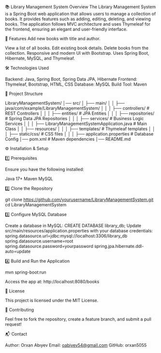 📚 Library Management System
Overview
The Library Management System is a Spring Boot web application that allows users to manage a collection of books. It provides features such as adding, editing, deleting, and viewing books. The application follows MVC 
architecture and uses Thymeleaf for the frontend, ensuring an elegant and user-friendly interface.

🚀 Features
Add new books with title and author.

View a list of all books.
Edit existing book details.
Delete books from the collection.
Responsive and modern UI with Bootstrap.
Uses Spring Boot, Hibernate, MySQL, and Thymeleaf.

🛠️ Technologies Used

Backend: Java, Spring Boot, Spring Data JPA, Hibernate
Frontend: Thymeleaf, Bootstrap, HTML, CSS
Database: MySQL
Build Tool: Maven

📂 Project Structure

LibraryManagementSystem/
│── src/
│   ├── main/
│   │   ├── java/com/example/LibraryManagementSystem/
│   │   │   ├── controllers/        # REST Controllers
│   │   │   ├── entities/           # JPA Entities
│   │   │   ├── repositories/       # Spring Data JPA Repositories
│   │   │   ├── services/           # Business Logic Services
│   │   │   ├── LibraryManagementSystemApplication.java  # Main Class
│   │   ├── resources/
│   │   │   ├── templates/          # Thymeleaf templates
│   │   │   ├── static/css/         # CSS files
│   │   │   ├── application.properties  # Database Config
│── pom.xml  # Maven dependencies
│── README.md

⚙️ Installation & Setup

1️⃣ Prerequisites

Ensure you have the following installed:

Java 17+
Maven
MySQL

2️⃣ Clone the Repository

git clone https://github.com/yourusername/LibraryManagementSystem.git
cd LibraryManagementSystem

3️⃣ Configure MySQL Database

Create a database in MySQL:
CREATE DATABASE library_db;
Update src/main/resources/application.properties with your database credentials:
spring.datasource.url=jdbc:mysql://localhost:3306/library_db
spring.datasource.username=root
spring.datasource.password=yourpassword
spring.jpa.hibernate.ddl-auto=update

4️⃣ Build and Run the Application

mvn spring-boot:run

Access the app at: http://localhost:8080/books

📜 License

This project is licensed under the MIT License.

🤝 Contributing

Feel free to fork the repository, create a feature branch, and submit a pull request!

📬 Contact

Author: Orxan Abıyev
Email: oabiyev54@gmail.com
GitHub: orxan5055
